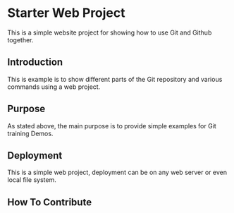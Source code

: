 # Starter Web Project

This is a simple website project for
showing how to use Git and Github together.

## Introduction

This is example is to show different parts
of the Git repository and various commands using 
a web project. 

## Purpose

As stated above, the main purpose is to 
provide simple examples for Git training Demos.

## Deployment

This is a simple web project, deployment
can be on any web server or even local file system.

## How To Contribute
